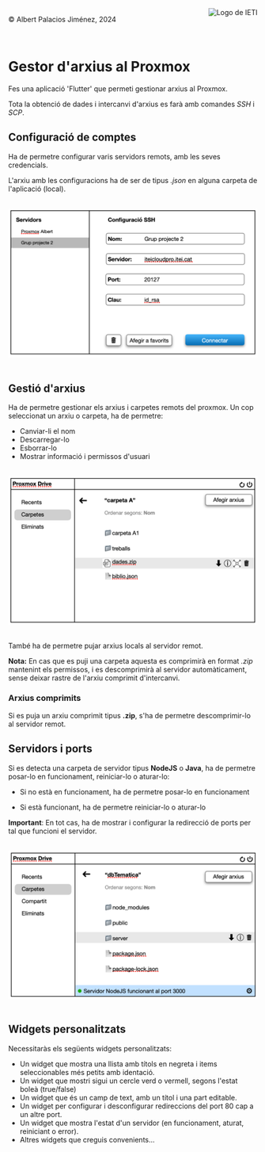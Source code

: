 <div style="display: flex; width: 100%;">
    <div style="flex: 1; padding: 0px;">
        <p>© Albert Palacios Jiménez, 2024</p>
    </div>
    <div style="flex: 1; padding: 0px; text-align: right;">
        <img src="../assets/ieti.png" height="32" alt="Logo de IETI" style="max-height: 32px;">
    </div>
</div>
<br/>

# Gestor d'arxius al Proxmox

Fes una aplicació 'Flutter' que permeti gestionar arxius al Proxmox.

Tota la obtenció de dades i intercanvi d'arxius es farà amb comandes *SSH* i *SCP*.

## Configuració de comptes

Ha de permetre configurar varis servidors remots, amb les seves credencials.

L'arxiu amb les configuracions ha de ser de tipus *.json* en alguna carpeta de l'aplicació (local).

<br/>
<center><img src="./img0.png" style="max-height: 400px" alt="">
<br/></center>
<br/>

## Gestió d'arxius

Ha de permetre gestionar els arxius i carpetes remots del proxmox. Un cop seleccionat un arxiu o carpeta, ha de permetre:

- Canviar-li el nom
- Descarregar-lo
- Esborrar-lo
- Mostrar informació i permissos d'usuari

<br/>
<center><img src="./img1.png" style="max-height: 400px" alt="">
<br/></center>
<br/>

També ha de permetre pujar arxius locals al servidor remot.

**Nota:** En cas que es puji una carpeta aquesta es comprimirà en format *.zip* mantenint els permissos, i es descomprimirà al servidor automàticament, sense deixar rastre de l'arxiu comprimit d'intercanvi.

### Arxius comprimits

Si es puja un arxiu comprimit tipus **.zip**, s'ha de permetre descomprimir-lo al servidor remot.

## Servidors i ports

Si es detecta una carpeta de servidor tipus **NodeJS** o **Java**, ha de permetre posar-lo en funcionament, reiniciar-lo o aturar-lo:

- Si no està en funcionament, ha de permetre posar-lo en funcionament

- Si està funcionant, ha de permetre reiniciar-lo o aturar-lo

**Important**: En tot cas, ha de mostrar i configurar la redirecció de ports per tal que funcioni el servidor.

<br/>
<center><img src="./img2.png" style="max-height: 400px" alt="">
<br/></center>
<br/>

## Widgets personalitzats

Necessitaràs els següents widgets personalitzats:

- Un widget que mostra una llista amb títols en negreta i items seleccionables més petits amb identació.
- Un widget que mostri sigui un cercle verd o vermell, segons l'estat boleà (true/false)
- Un widget que és un camp de text, amb un títol i una part editable.
- Un widget per configurar i desconfigurar redireccions del port 80 cap a un altre port.
- Un widget que mostra l'estat d'un servidor (en funcionament, aturat, reiniciant o error).
- Altres widgets que creguis convenients...